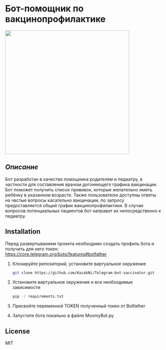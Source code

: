 # Бот-помощник по вакцинопрофилактике
<img src="https://sun9-61.userapi.com/impf/oGCzth8ZrdEcKrsDpYq4msm3BCcjuuazDFpXRg/5fjzTKL8gtw.jpg?size=1080x1080&quality=96&sign=38cf9d97b72f0c81cdbc36ce9d73a0c6&type=album" width="400" height="400"/>

## _Описание_

Бот разработан в качестве помощника родителям и педиатру, в частности для составления врачом догоняющего графика вакцинации.
Бот поможет получить список прививок, которые желательно иметь ребёнку в указанном возрасте. Также пользователю доступны ответы на частые вопросы касательно вакцинации, по запросу предоставляется общий график вакцинопрофилактики. В случае вопросов потенциальных пациентов бот направит их непосредственно к педиатру.

## Installation

Перед развертыванием проекта необходимо создать профиль бота и получить для него токен: https://core.telegram.org/bots/features#botfather

1. Клонируйте репозиторий, установите виртуальное окружение
   ```sh
   git clone https://github.com/KazakNi/Telegram-bot-vaccinator.git
   ```
2. Установите виртуальное окружение и все необходимые зависимости
   ```sh
   pip -r requirements.txt
   ```
3. Присвойте переменной TOKEN полученный токен от Botfather

4. Запустите бота локально в файле MoomyBot.py

## License

MIT
